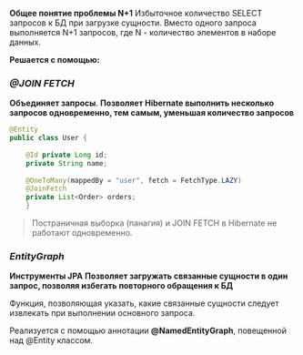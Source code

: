 
**Общее понятие проблемы N+1**
	Избыточное количество SELECT запросов к БД при загрузке сущности. 
	Вместо одного запроса выполняется N+1 запросов, где N - количество элементов в наборе данных.

**Решается с помощью:**

### *@JOIN FETCH*
**Объединяет запросы**.
**Позволяет Hibernate выполнить несколько запросов одновременно, тем самым, уменьшая количество запросов**

```java
@Entity
public class User { 
	
	@Id private Long id; 
	private String name; 
	
	@OneToMany(mappedBy = "user", fetch = FetchType.LAZY)
	@JoinFetch
	private List<Order> orders;
	}
```

>Постраничная выборка (панагия) и JOIN FETCH в Hibernate не работают одновременно. 

### *EntityGraph*
**Инструменты JPA**
**Позволяет загружать связанные сущности в один запрос, позволяя избегать повторного обращения к БД**

Функция, позволяющая указать, какие связанные сущности следует извлекать при выполнении основного запроса.

Реализуется с помощью аннотации **@NamedEntityGraph**, повещенной над @Entity классом.